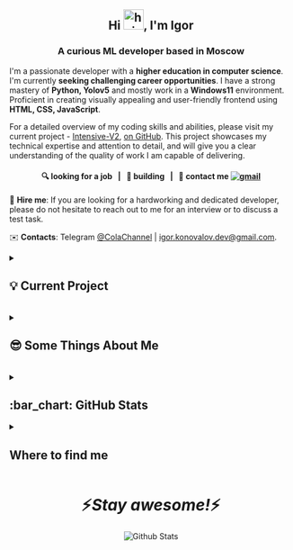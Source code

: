 <!--
**ColaChanel/ColaChanel** is a ✨ _special_ ✨ repository because its `README.md` (this file) appears on your GitHub profile.

Here are some ideas to get you started:

- 🔭 I’m currently working on ...
- 🌱 I’m currently learning ...
- 👯 I’m looking to collaborate on ...
- 🤔 I’m looking for help with ...
- 💬 Ask me about ...
- 📫 How to reach me: ...
- 😄 Pronouns: ...
- ⚡ Fun fact: ...
-->
<h2 align="center">
  Hi <img alt="hi" src="https://raw.githubusercontent.com/aemmadi/aemmadi/master/wave.gif" width="36"/>, I'm Igor
</h2>
<!-- <a href="https://github.com/ColaChanel/ColaChanel/blob/main/README.rus.md" ><img alt="ru" src="https://img.shields.io/badge/%D0%B2%D0%B5%D1%80%D1%81%D0%B8%D1%8F-%D0%BD%D0%B0%20%D1%80%D1%83%D1%81%D1%81%D0%BA%D0%BE%D0%BC-blue"/></a> -->

<h3 align="center">A curious ML developer based in Moscow</h3>

I'm a passionate developer with a **higher education in computer science**. I'm currently **seeking challenging career opportunities**. I have a strong mastery of **Python, Yolov5** and mostly work in a **Windows11** environment. Proficient in creating visually appealing and user-friendly frontend using **HTML, CSS, JavaScript**.

For a detailed overview of my coding skills and abilities, please visit my current project - [Intensive-V2](http://45.8.229.201/), [on GitHub](https://github.com/ColaChanel/IntensiveV2). This project showcases my technical expertise and attention to detail, and will give you a clear understanding of the quality of work I am capable of delivering.


<h4 align="center">🔍 looking for a job &nbsp; | &nbsp; 🌱 building</a> &nbsp; | &nbsp; 💬 contact me <a href="mailto:igor.konovalov.dev@gmail.com/" ><img src="https://img.shields.io/badge/-gmail-informational?style=flat&logo=gmail" alt="gmail"/></a></h4>

👔 **Hire me**: If you are looking for a hardworking and dedicated developer, please do not hesitate to reach out to me for an interview or to discuss a test task.

:envelope: **Contacts**: Telegram [@ColaChannel](https://t.me/ColaChannel) | igor.konovalov.dev@gmail.com.

<!-- ---
<details>
<summary><h3>🛠️ Technologies & Tools</h3></summary>

|Main|
|:-:|
|<img src="https://img.shields.io/badge/Python-%2314354c.svg?logo=Python&logoColor=white&style=flat" alt="Python" /> <img src="https://img.shields.io/badge/Postgres-%23336791.svg?logo=postgresql&logoColor=white&style=flat" alt="Postgres" />  <img src="https://img.shields.io/badge/git-%23d22128.svg?logo=git&logoColor=white&style=flat" alt="Git" /> <img src="https://img.shields.io/badge/HTML5-%23e34f26.svg?logo=html5&logoColor=white&style=flat" alt="HTML5" />  <img src="https://img.shields.io/badge/CSS3-%231572b6.svg?logo=css3&logoColor=white&style=flat" alt="CSS3" /> <img src="https://img.shields.io/badge/TensorFlow-%23FF6F00.svg?style=flat&logo=TensorFlow&logoColor=white" alt="TensorFlow" /> <img src="https://img.shields.io/badge/Keras-%23D00000.svg?style=flat&logo=Keras&logoColor=white" alt="Keras" /> |
|**Exploring & Using**|
|<img src="https://img.shields.io/badge/Django-REST-ff1709?style=flat&logo=django&logoColor=white&color=ff1709&labelColor=gray" alt="DRF" /> <img src="https://img.shields.io/badge/aiogram 3-%2300ADD8.svg?style=flat&logo=telegram&logoColor=white" alt="aiogram 3" /> <img src="https://img.shields.io/badge/Redis-%23a51f17.svg?logo=redis&logoColor=white&style=flat" alt="Redis" /> <img src="https://img.shields.io/badge/MongoDB-%234ea94b.svg?style=flat&logo=mongodb&logoColor=white" alt="Mongo DB" /> <img src="https://img.shields.io/badge/Celery-3DDC84.svg?style=flat&logo=celery&logoColor=white" alt="Celery" /> <img src="https://img.shields.io/badge/JavaScript-%23323330.svg?style=flat&logo=javascript&logoColor=%23F7DF1E" alt="JS" /> <img src="https://img.shields.io/badge/pytest-3670A0?style=flat&logo=python&logoColor=ffdd54" alt="pytest" /> <img src="https://img.shields.io/badge/pydantic-3670A0?style=flat&logo=python&logoColor=ffdd54" alt="pydantic" /> <img src="https://img.shields.io/badge/nginx-%23009639.svg?style=flat&logo=nginx&logoColor=white" alt="nginx" /> <img src="https://img.shields.io/badge/Gunicorn-%298729.svg?style=flat&logo=gunicorn&logoColor=white" alt="Gunicorn" />   <img src="https://img.shields.io/badge/Selenium-%23009639.svg?style=flat&logo=selenium&logoColor=white" alt="Selenium" />|
|**Tools**|
|<img src="https://img.shields.io/badge/Jupyter-%23FA0F00.svg?style=flat&logo=jupyter&logoColor=white" alt="Jupyter Notebook" /> <img src="https://img.shields.io/badge/VS%20Code-0078d7.svg?style=flat&logo=visual-studio-code&logoColor=white" alt="Visual Studio Code" /> <img src="https://img.shields.io/badge/Markdown-%23000000.svg?style=flat&logo=markdown&logoColor=white" alt="Markdown" /> <img src="https://img.shields.io/badge/Obsidian-%23483699.svg?style=flat&logo=obsidian&logoColor=white" alt="Obsidian" /> <img src="https://img.shields.io/badge/Miro-%23F2CA02.svg?style=flat&logo=miro&logoColor=black" alt="Miro" /> <img src="https://img.shields.io/badge/Colab-%23F46800.svg?style=flat&logo=googlecolab&logoColor=white" alt="Colab" /> <img src="https://img.shields.io/badge/Adobe%20Photoshop-%2331A8FF.svg?style=flat&logo=adobe%20photoshop&logoColor=white" alt="Adobe Photoshop" /> <img src="https://img.shields.io/badge/ChatGPT-%23000000.svg?style=flat&logo=openai&logoColor=white" alt="ChatGPT" />|
|**Forgotten**|
| <img src="https://img.shields.io/badge/Java-%23ED8B00.svg?style=flat&logo=java&logoColor=white" alt="Java" /> <img src="https://img.shields.io/badge/Go-%2300ADD8.svg?style=flat&logo=go&logoColor=white" alt="Go" /> <img src="https://img.shields.io/badge/C++-%2300599C.svg?style=flat&logo=c%2B%2B&logoColor=white" alt="cpp"/> <img src="https://img.shields.io/badge/Matlab-%23F7A41D.svg?style=flat&logo=matlab&logoColor=white" alt="Matlab"/> <img src="https://img.shields.io/badge/Assembly-%23007ACC.svg?style=flat&logo=assembly&logoColor=white" alt="Assembly"/> <img src="https://img.shields.io/badge/Heroku-%23430098.svg?style=flat&logo=heroku&logoColor=white" alt="Heroku" /> <img src="https://img.shields.io/badge/TensorFlow-%23FF6F00.svg?style=flat&logo=TensorFlow&logoColor=white" alt="TensorFlow" /> <img src="https://img.shields.io/badge/Keras-%23D00000.svg?style=flat&logo=Keras&logoColor=white" alt="Keras" /> <img src="https://img.shields.io/badge/Android-3DDC84?style=flat&logo=android&logoColor=white" alt="Android" /> <img src="https://img.shields.io/badge/PyQt5-%298729.svg?style=flat&logo=pyqt&logoColor=white" alt="PyQt5" /> |
</details>
--- -->

<!-- ## 🛠️ Tech Stack


Main|<img src="https://img.shields.io/badge/Python-%2314354c.svg?logo=Python&logoColor=white&style=flat" alt="Python" />  <img src="https://img.shields.io/badge/Postgres-%23336791.svg?logo=postgresql&logoColor=white&style=flat" alt="Postgres" />  <img src="https://img.shields.io/badge/Linux-%23fcc624.svg?logo=linux&logoColor=white&style=flat" alt="Linux" /> <img src="https://img.shields.io/badge/git-%23d22128.svg?logo=git&logoColor=white&style=flat" alt="Git" /> <img src="https://img.shields.io/badge/HTML5-%23e34f26.svg?logo=html5&logoColor=white&style=flat" alt="HTML5" /> <img src="https://img.shields.io/badge/TensorFlow-%23FF6F00.svg?style=flat&logo=TensorFlow&logoColor=white" alt="TensorFlow" /> <img src="https://img.shields.io/badge/Keras-%23D00000.svg?style=flat&logo=Keras&logoColor=white" alt="Keras" /> <img src="https://img.shields.io/badge/Kaggle-035a7d?style=for-the-badge&logo=kaggle&logoColor=white" alt="Kaggle" /> <img src="https://img.shields.io/badge/Matplotlib-%23ffffff.svg?style=for-the-badge&logo=Matplotlib&logoColor=black" alt="Matplotlib" />

<img src="https://img.shields.io/badge/Matplotlib-%23ffffff.svg?style=for-the-badge&logo=Matplotlib&logoColor=black" alt="Matplotlib" /> <img src="https://img.shields.io/badge/Matplotlib-%23ffffff.svg?style=for-the-badge&logo=Matplotlib&logoColor=black" alt="Matplotlib" /> <img src="https://img.shields.io/badge/Matplotlib-%23ffffff.svg?style=for-the-badge&logo=Matplotlib&logoColor=black" alt="Matplotlib" /> <img src="https://img.shields.io/badge/Matplotlib-%23ffffff.svg?style=for-the-badge&logo=Matplotlib&logoColor=black" alt="Matplotlib" /> <img src="https://img.shields.io/badge/Matplotlib-%23ffffff.svg?style=for-the-badge&logo=Matplotlib&logoColor=black" alt="Matplotlib" /> <img src="https://img.shields.io/badge/Matplotlib-%23ffffff.svg?style=for-the-badge&logo=Matplotlib&logoColor=black" alt="Matplotlib" /> <img src="https://img.shields.io/badge/Matplotlib-%23ffffff.svg?style=for-the-badge&logo=Matplotlib&logoColor=black" alt="Matplotlib" />
-|:-
<br>Have experienced|<br><img src="https://img.shields.io/badge/Django-REST-ff1709?style=flat&logo=django&logoColor=white&color=ff1709&labelColor=gray" alt="DRF" />  <img src="https://cdn.iconscout.com/icon/free/png-512/flask-51-285137.png?f=avif&w=256" alt="Flask" width="50" height="50"/> <img src="https://img.shields.io/badge/Telegram API-%2300ADD8.svg?style=flat&logo=telegram&logoColor=white" alt="Telegram API" /> <img src="https://img.shields.io/badge/Selenium-%23009639.svg?style=flat&logo=selenium&logoColor=white" alt="Selenium" /> <img src="https://img.shields.io/badge/PyQt5-%298729.svg?style=flat&logo=pyqt&logoColor=white" alt="PyQt5" /> <img src="https://img.shields.io/badge/mysql-%2300f.svg?style=for-the-badge&logo=mysql&logoColor=white" alt="MySQL" />
<br>Tools|<br><img src="https://img.shields.io/badge/Jupyter-%23FA0F00.svg?style=flat&logo=jupyter&logoColor=white" alt="Jupyter Notebook" /> <img src="https://img.shields.io/badge/VS%20Code-0078d7.svg?style=flat&logo=visual-studio-code&logoColor=white" alt="Visual Studio Code" /> <img src="https://img.shields.io/badge/Markdown-%23000000.svg?style=flat&logo=markdown&logoColor=white" alt="Markdown" />   <img src="https://img.shields.io/badge/Colab-%23F46800.svg?style=flat&logo=googlecolab&logoColor=white" alt="Colab" /> <img src="https://img.shields.io/badge/Adobe%20Photoshop-%2331A8FF.svg?style=flat&logo=adobe%20photoshop&logoColor=white" alt="Adobe Photoshop" /> <img src="https://img.shields.io/badge/ChatGPT-%23000000.svg?style=flat&logo=openai&logoColor=white" alt="ChatGPT" />

<br> -->
<details>
  <summary><h2>💡 Current Project</h2></summary>

<br><p>[Neural Networks](https://github.com/ColaChanel/Neural-Networks),</p>
This is a project to prepare materials for teaching my NN students
</details>
<br>
<details>
  <summary><h2>😎 Some Things About Me</h2></summary>
  <p> * 📱 Believe that spending less time on social networks can make us happier. </p>
  <p> * 🚀 Exist somewhere on <a href ="https://stepik.org/users/81053163">Stepik</a></p>
  <p> * 📓 Get knowledge on <a href="https://stepik.org/">Stepik</a>, <a href="https://realpython.com/">Real Python</a>, <a href="https://medium.com/">Medium</a>, <a href="https://academy.yandex.ru/">Yandex Academy</a> besides books and docs.</p>
  <p>* 🏊‍♂️ Really love swimming.</p>
  <p>* 📚 Books have impacted me: "Trilogy of Desire" (T.D.), "Sapiens: A Brief History of Humankind" (Y.N.H.), "The Power of Now" (E.T.)</p>
</details>
  <br>
<details>
  <summary><h2>:bar_chart: GitHub Stats</h2></summary>
<div align="center">

![](https://github-profile-summary-cards.vercel.app/api/cards/profile-details?username=ColaChanel&theme=solarized_dark)
![](https://github-profile-summary-cards.vercel.app/api/cards/most-commit-language?username=ColaChanel&theme=solarized_dark)
![](https://github-profile-summary-cards.vercel.app/api/cards/repos-per-language?username=ColaChanel&theme=solarized_dark)
![](https://github-profile-summary-cards.vercel.app/api/cards/stats?username=ColaChanel&theme=solarized_dark)
![](https://github-profile-summary-cards.vercel.app/api/cards/productive-time?username=ColaChanel&theme=solarized_dark)

</div>
</details
  <br>
<details>
  <summary><h2>Where to find me</h2></summary>
    <p><a href="https://github.com/ColaChanel" target="_blank"><img alt="Github" src="https://img.shields.io/badge/GitHub-%2312100E.svg?&style=for-the-badge&logo=Github&logoColor=white" /></a><a href="https://www.linkedin.com/in/igorkonovalovvasko/" target="_blank"><img alt="LinkedIn" src="https://img.shields.io/badge/linkedin-%230077B5.svg?&style=for-the-badge&logo=linkedin&logoColor=white" /></a> <a href="https://medium.com/@colachanel" target="_blank"><img alt="Medium" src="https://img.shields.io/badge/medium-%2312100E.svg?&style=for-the-badge&logo=medium&logoColor=white" /></a>
    </p>
</details>
<h1 align='center'>⚡️<i>Stay awesome!</i>⚡️</h1>

<p align="center">
        <img src="https://raw.githubusercontent.com/mayhemantt/mayhemantt/Update/svg/Bottom.svg" alt="Github Stats" />
</p>

<!-- ![](https://komarev.com/ghpvc/?username=ColaChanel) -->
<!-- thx for some guide https://habr.com/ru/post/649363/
-->
